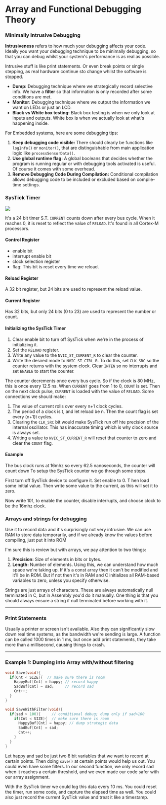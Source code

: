 # Array and Functional Debugging Theory


### Minimally Intrusive Debugging
**Intrusiveness** refers to how much your debugging affects your code. Ideally you want your debugging technique to be minimally debugging, so that you can debug whilst your system's performance is as real as possible.

Intrusive stuff is like print statements. Or even break points or single stepping, as real hardware continue sto change whilst the software is stopped. 

- **Dump:** Debugging technique where we strategically record selective info. We have a **filter** so that information is only recorded after some conditions are met. 
- **Monitor:** Debugging technique where we output the information we want on LEDs or just an LCD.
- **Black vs White box testing:** Black box testing is when we only look at inputs and outputs. White box is when we actually look at what's happening inside.

For Embedded systems, here are some debugging tips:
1. **Keep debugging code visible:** There should clearly be functions like `logInfo()` or `monitor()`, that are distinguishable from main application logic like `processSensorData()`.
2. **Use global runtime flag:** A global booleans that decides whether the program is running regular or with debugging tools activated is useful. Of course it comes with some overhead.
3. **Remove Debugging Code During Compilation:** Conditional compilation allows debugging code to be included or excluded based on compile-time settings.

### SysTick Timer
![](https://courses.edx.org/asset-v1:UTAustinX+UT.6.10x+3T2022+type@asset+block/systick.jpg)

It's a 24 bit timer S.T. `CURRENT` counts down after every bus cycle. When it reaches 0, it is reset to reflect the value of `RELOAD`. It's found in all Cortex-M processors.

#### Control Register
- enable bit
- interrupt enable bit
- clock selection register
- flag: This bit is reset every time we reload.

#### Reload Register 
A 32 bit register, but 24 bits are used to represent the reload value.

#### Current Register
Has 32 bits, but only 24 bits (0 to 23) are used to represent the number or count.

#### Initializing the SysTick Timer
1. Clear enable bit to turn off SysTick when we're in the process of initializing it.
2. Set the `RELOAD` register.
3. Write any value to the `NVIC_ST_CURRENT_R` to clear the counter.
4. Write the desired mode to `NVIC_ST_CTRL_R`. To do this, set `CLK_SRC` so the counter returns with the system clock. Clear `INTEN` so no interrupts and set `ENABLE` to start the counter.

The counter decrements once every bus cycle. So if the  clock is 80 MHz, this is once every 12.5 ns. When `CURRENT` goes from 1 to 0, `COUNT` is set. Then on the next clock pulse, `CURRENT` is loaded with the value of `RELOAD`. Some connections we should make: 
1. The value of current rolls over every n+1 clock cycles.
2. The period of a clock is t, and let reload be n. Then the count flag is set every (n+1)t cycles.
3. Clearing the `CLK_SRC` bit would make SysTick run off hte precision of the internal oscillator. This has inaccurate timing which is why clock source is always set.
3. Writing a value to `NVIC_ST_CURRENT_R` will reset that counter to zero and clear the `COUNT` flag.


#### Example
The bus clock runs at 16mhz so every 62.5 nanoseconds, the counter will count down To setup the SysTick counter we go through some steps.

First turn off SysTick device to configure it. Set enable to 0. T
hen load some initial value. Then write some value to the current, as this will set it to zero. 

Now write 101, to enable the counter, disable interrupts, and choose clock to be the 16mhz clock.

### Arrays and strings for debugging
Use it to record data and it's surprisingly not very intrusive. We can use RAM to store data temporarily, and if we already know the values before compiling, just put it into ROM

I'm sure this is review but with arrays, we pay attention to two things:
1. **Precision:** Size of elements in bits or bytes.
2. **Length:** Number of elements.
Using this, we can understand how much space we're taking up. If it's a const array then it can't be modified and it'll be in ROM. But if not then it's in RAM and C initializes all RAM-based variables to zero, unless you specify otherwise.

Strings are just arrays of characters. These are always automatically null terminated in C, but in Assembly you'd do it manually. One thing is that you should always ensure a string if null terminated before working with it.

---
### Print Statements
Usually a printer or screen isn't available. Also they can significantly slow down real time systems, as the bandwidth we're sending is large. A function can be called 1000 times in 1 ms, but once add print statements, they take more than a millisecond, causing things to crash.


---
### Example 1: Dumping into Array with/without filtering 
```C
void Save(void){
  if(Cnt < SIZE){  // make sure there is room
    HappyBuf[Cnt] = happy; // record happy
    SadBuf[Cnt] = sad;     // record sad
    Cnt++;
  }
}

void SaveWithFilter(void){
  if(sad > 100){     // conditional debug; dump only if sad>100
    if(Cnt < SIZE){  // make sure there is room
      HappyBuf[Cnt] = happy; // dump strategic data
      SadBuf[Cnt] = sad;
      Cnt++;
    }
  }
}
```
Let happy and sad be just two 8 bit variables that we want to record at certain points. Then doing `save()` at certain points would help us out. You could even have some filters. In our second function, we only record sad when it reaches a certain threshold, and we even made our code safer with our array assignment.

With the SysTick timer we could log this data every 10 ms. You could reset the timer, run some code, and capture the elapsed time as well. You could also just record the current SysTick value and treat it like a timestamp.

